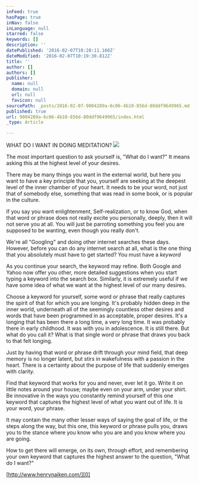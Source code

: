 ```yaml
---
inFeed: true
hasPage: true
inNav: false
inLanguage: null
starred: false
keywords: []
description: ''
datePublished: '2016-02-07T10:20:11.160Z'
dateModified: '2016-02-07T10:19:30.812Z'
title: ''
author: []
authors: []
publisher:
  name: null
  domain: null
  url: null
  favicon: null
sourcePath: _posts/2016-02-07-9004289a-6c06-4b10-856d-80ddf9649965.md
published: true
url: 9004289a-6c06-4b10-856d-80ddf9649965/index.html
_type: Article

---
```

WHAT DO I WANT IN DOING MEDITATION?
![](https://the-grid-user-content.s3-us-west-2.amazonaws.com/3461fb8f-c72b-4a36-8b05-6a3aadaaab8e.png)

The most important question to ask yourself is, "What do I want?" It means asking this at the highest level of your desires.

There may be many things you want in the external world, but here you want to have a key principle that you, yourself are seeking at the deepest level of the inner chamber of your heart. It needs to be your word, not just that of somebody else, something that was read in some book, or is popular in the culture.

If you say you want enlightenment, Self-realization, or to know God, when that word or phrase does not really excite you personally, deeply, then it will not serve you at all. You will just be parroting something you feel you are supposed to be wanting, even though you really don't.

We're all "Googling" and doing other internet searches these days. However, before you can do any internet search at all, what is the one thing that you absolutely must have to get started? You must have a _keyword_

As you continue your search, the keyword may refine. Both Google and Yahoo now offer you other, more detailed suggestions when you start typing a keyword into the search box. Similarly, it is extremely useful if we have some idea of what we want at the highest level of our many desires.

Choose a keyword for yourself, some word or phrase that really captures the spirit of that for which you are longing. It's probably hidden deep in the inner world, underneath all of the seemingly countless other desires and words that have been programmed in as acceptable, proper desires. It's a longing that has been there a long time, a very long time. It was probably there in early childhood. It was with you in adolescence. It is still there. But what do you call it? What is that single word or phrase that draws you back to that felt longing.

Just by having that word or phrase drift through your mind field, that deep memory is no longer latent, but stirs in wakefulness with a passion in the heart. There is a certainty about the purpose of life that suddenly emerges with clarity. 

Find that keyword that works for you and never, ever let it go. Write it on little notes around your house; maybe even on your arm, under your shirt. Be innovative in the ways you constantly remind yourself of this one keyword that captures the highest level of what you want out of life. It is your word, your phrase.

It may contain the many other lesser ways of saying the goal of life, or the steps along the way, but this one, this keyword or phrase pulls you, draws you to the stance where you know who you are and you know where you are going.

How to get there will emerge, on its own, through effort, and remembering your own keyword that captures the highest answer to the question, "What do I want?"

[http://www.henrynaiken.com/][0]

[0]: http://www.henrynaiken.com/